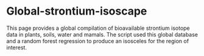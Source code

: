 # Global-strontium-isoscape
This page provides a global compilation of bioavailable strontium isotope data in plants, soils, water and mamals. The script used this global database and a random forest regression to produce an isosceles for the region of interest.
